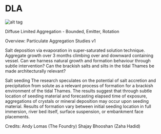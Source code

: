 DLA
===
![alt tag](http://www.henrydavidlouth.com/wp-content/uploads/2014/03/DLA-Bound-Emit-Rotation-2-WEB.png)

Diffuse Limited Aggregation - Bounded, Emitter, Rotation

Overview:
Particulate Aggregation Studies v1

Salt deposition via evaporation in super-saturated solution
technique. Aggregate growth over 3 months climbing over and
downward containing vessel.
Can we harness natural growth and formation behaviour
through subtle intervention?
Can the brackish salts and silts in the tidal Thames be made
architecturally relevant?

Salt seeding
The research speculates on the potential of salt accretion and
precipitation from solute as a relevant process of formation
for a brackish environment of the tidal Thames. The results
suggest that through subtle location of seeding material and
forecasting elapsed time of exposure, aggregations of crystals
or mineral deposition may occur upon seeding material.
Results of formation vary between initial seeding location
in full immersion, river bed itself, surface suspension, or
embankment face placements.


Credits:
Andy Lomas (The Foundry)
Shajay Bhooshan (Zaha Hadid)




